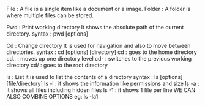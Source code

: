 File : A file is a single item like a document or a image.
Folder : A folder is where multiple files can be stored.

Pwd : Print working directory
It shows the absolute path of the current directory.
syntax : pwd [options]

Cd : Change directory
It is used for navigation and also to move between directories.
syntax : cd [options] [directory]
cd : goes to the home directory
cd.. : moves up one directory level
cd- : switches to the previous working directory
cd/ : goes to the root directory

ls : List
it is used to list the contents of a directory
syntax : ls [options] [file/directory]
ls -l : it shows the information like permissions and size
ls -a : it shows all files including hidden files
ls -1 : it shows 1 file per line
WE CAN ALSO COMBINE OPTIONS
eg: ls -la1



